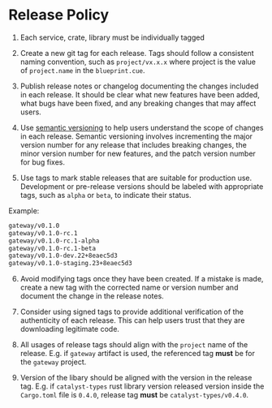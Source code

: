 # Release Policy

1. Each service, crate, library must be individually tagged

2. Create a new git tag for each release. Tags should follow a consistent naming convention, 
   such as `project/vx.x.x` where project is the value of `project.name` in the `blueprint.cue`. 

3. Publish release notes or changelog documenting the changes included in each release.
It should be clear what new features have been added, what bugs have been fixed,
and any breaking changes that may affect users.

4. Use [semantic versioning](https://semver.org/) to help users understand the scope of changes in each release.
Semantic versioning involves incrementing the major version number for any release that includes breaking changes,
the minor version number for new features, and the patch version number for bug fixes.

5. Use tags to mark stable releases that are suitable for production use.
Development or pre-release versions should be labeled with appropriate tags, such as `alpha` or `beta`, to indicate their status.

Example:

```txt
gateway/v0.1.0
gateway/v0.1.0-rc.1
gateway/v0.1.0-rc.1-alpha
gateway/v0.1.0-rc.1-beta
gateway/v0.1.0-dev.22+8eaec5d3
gateway/v0.1.0-staging.23+8eaec5d3
```

6. Avoid modifying tags once they have been created.
If a mistake is made, create a new tag with the corrected name or version number and
document the change in the release notes.

7. Consider using signed tags to provide additional verification of the authenticity of each release.
This can help users trust that they are downloading legitimate code.

8. All usages of release tags should align with the `project` name of the release.
   E.g. if `gateway` artifact is used, the referenced tag **must** be for the `gateway` project.

9. Version of the libary should be aligned with the version in the release tag.
   E.g. if `catalyst-types` rust library version released version inside the `Cargo.toml` file is `0.4.0`,
   release tag **must** be `catalyst-types/v0.4.0`.